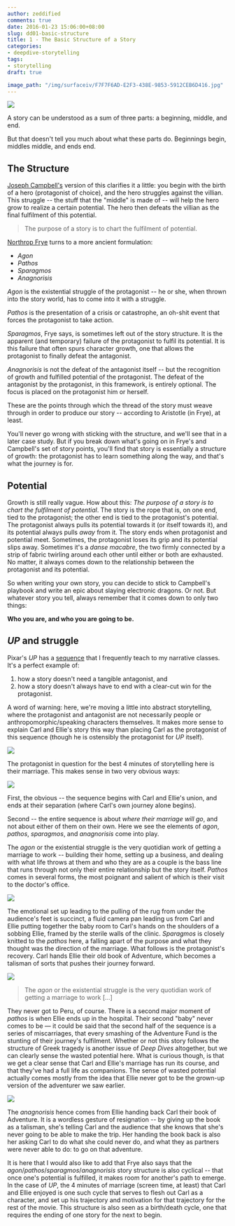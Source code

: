 ```yaml
---
author: zeddified
comments: true
date: 2016-01-23 15:06:00+08:00
slug: dd01-basic-structure
title: 1 - The Basic Structure of a Story
categories:
- deepdive-storytelling
tags:
- storytelling
draft: true

image_path: "/img/surfaceiv/F7F7F6AD-E2F3-438E-9853-5912CEB6D416.jpg"
---
```


![](/img/surfaceiv/F7F7F6AD-E2F3-438E-9853-5912CEB6D416.jpg)

A story can be understood as a sum of three parts: a beginning, middle, and end.

But that doesn't tell you much about what these parts do. Beginnings begin, middles middle, and ends end.

## The Structure

[Joseph Campbell's](http://www.bookdepository.com/The-Hero-with-Thousand-Faces-Joseph-Campbell/9781577315933?a_aid=zeddified) version of this clarifies it a little: you begin with the birth of a hero (protagonist of choice), and the hero struggles against the villian. This struggle -- the stuff that the "middle" is made of -- will help the hero grow to realize a certain potential. The hero then defeats the villian as the final fulfilment of this potential.

<blockquote class="blockquote-reverse pullquote-right">The purpose of a story is to chart the fulfilment of potential.</blockquote>

[Northrop Frye](http://www.bookdepository.com/Anatomy-of-Criticism-Prof-Harold-Bloom-Northrop-Frye/9780691069999?a_aid=zeddified) turns to a more ancient formulation:

* _Agon_
* _Pathos_
* _Sparagmos_
* _Anagnorisis_ 

_Agon_ is the existential struggle of the protagonist -- he or she, when thrown into the story world, has to come into it with a struggle.

_Pathos_ is the presentation of a crisis or catastrophe, an oh-shit event that forces the protagonist to take action.

_Sparagmos_, Frye says, is sometimes left out of the story structure. It is the apparent (and temporary) failure of the protagonist to fulfil its potential. It is this failure that often spurs character growth, one that allows the protagonist to finally defeat the antagonist.

_Anagnorisis_ is not the defeat of the antagonist itself -- but the recognition of growth and fulfilled potential of the protagonist. The defeat of the antagonist by the protagonist, in this framework, is entirely optional. The focus is placed on the protagonist him or herself.

These are the points through which the thread of the story must weave through in order to produce our story -- according to Aristotle (in Frye), at least.

You'll never go wrong with sticking with the structure, and we'll see that in a later case study. But if you break down what's going on in Frye's and Campbell's set of story points, you'll find that story is essentially a structure of growth: the protagonist has to learn something along the way, and that's what the journey is for.

## Potential

Growth is still really vague. How about this: *The purpose of a story is to chart the fulfilment of potential*. The story is the rope that is, on one end, tied to the protagonist; the other end is tied to the protagonist's potential. The protagonist always pulls its potential towards it (or itself towards it), and its potential always pulls _away_ from it. The story ends when protagonist and potential meet. Sometimes, the protagonist loses its grip and its potential slips away. Sometimes it's a _danse macabre_, the two firmly connected by a strip of fabric twirling around each other until either or both are exhausted. No matter, it always comes down to the relationship between the protagonist and its potential.

So when writing your own story, you can decide to stick to Campbell's playbook and write an epic about slaying electronic dragons. Or not. But whatever story you tell, always remember that it comes down to only two things: 

**Who you are, and who you are going to be.**

## _UP_ and struggle

Pixar's _UP_ has a [sequence](https://youtu.be/F2bk_9T482g) that I frequently teach to my narrative classes. It's a perfect example of: 

1. how a story doesn't need a tangible antagonist, and 
2. how a story doesn't always have to end with a clear-cut win for the protagonist.

A word of warning: here, we're moving a little into abstract storytelling, where the protagonist and antagonist are not necessarily people or anthropomorphic/speaking characters themselves. It makes more sense to explain Carl and Ellie's story this way than placing Carl as the protagonist of this sequence (though he is ostensibly the protagonist for _UP_ itself).

![](/img/deepdives/up/up-screen-01.jpg)

The protagonist in question for the best 4 minutes of storytelling here is their marriage. This makes sense in two very obvious ways:

![](/img/deepdives/up/up-screen-01.jpg)

First, the obvious -- the sequence begins with Carl and Ellie's union, and ends at their separation (where Carl's own journey alone begins).

Second -- the entire sequence is about _where their marriage will go_, and not about either of them on their own. Here we see the elements of _agon_, _pathos_, _sparagmos_, and _anagnorisis_ come into play. 

The _agon_ or the existential struggle is the very quotidian work of getting a marriage to work -- building their home, setting up a business, and dealing with what life throws at them and who they are as a couple is the bass line that runs through not only their entire relationship but the story itself. _Pathos_ comes in several forms, the most poignant and salient of which is their visit to the doctor's office. 

![](/img/deepdives/up/up-screen-03.jpg)

The emotional set up leading to the pulling of the rug from under the audience's feet is succinct, a fluid camera pan leading us from Carl and Ellie putting together the baby room to Carl's hands on the shoulders of a sobbing Ellie, framed by the sterile walls of the clinic. _Sparagmos_ is closely knitted to the _pathos_ here, a falling apart of the purpose and what they thought was the direction of the marriage. What follows is the protagonist's recovery. Carl hands Ellie their old book of Adventure, which becomes a talisman of sorts that pushes their journey forward. 

![](/img/deepdives/up/up-screen-04.jpg)

<blockquote class="blockquote pullquote-right">The <em>agon</em> or the existential struggle is the very quotidian work of getting a marriage to work […]</blockquote>

They never got to Peru, of course. There is a second major moment of _pathos_ is when Ellie ends up in the hospital. Their second "baby" never comes to be — it could be said that the second half of the sequence is a series of miscarriages, that every smashing of the Adventure Fund is the stunting of their journey's fulfilment. Whether or not this story follows the structure of Greek tragedy is another issue of _Deep Dives_ altogether, but we can clearly sense the wasted potential here. What is curious though, is that we get a clear sense that Carl and Ellie's marriage has run its course, and that they've had a full life as companions. The sense of wasted potential actually comes mostly from the idea that Ellie never got to be the grown-up version of the adventurer we saw earlier.

![](/img/deepdives/up/up-screen-05.jpg)

The _anagnorisis_ hence comes from Ellie handing back Carl their book of Adventure. It is a wordless gesture of resignation -- by giving up the book as a talisman, she's telling Carl and the audience that she knows that she's never going to be able to make the trip. Her handing the book back is also her asking Carl to do what she could never do, and what they as partners were never able to do: to go on that adventure.

It is here that I would also like to add that Frye also says that the _agon_/_pathos_/_sparagmos_/_anagnorisis_ story structure is also cyclical -- that once one's potential is fulfilled, it makes room for another's path to emerge. In the case of _UP_, the 4 minutes of marriage (screen time, at least) that Carl and Ellie enjoyed is one such cycle that serves to flesh out Carl as a character, and set up his trajectory and motivation for that trajectory for the rest of the movie. This structure is also seen as a birth/death cycle, one that requires the ending of one story for the next to begin. 